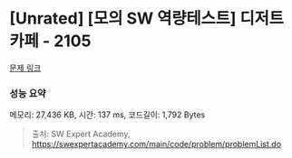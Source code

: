 # [Unrated] [모의 SW 역량테스트] 디저트 카페 - 2105 

[문제 링크](https://swexpertacademy.com/main/code/problem/problemDetail.do?contestProbId=AV5VwAr6APYDFAWu) 

### 성능 요약

메모리: 27,436 KB, 시간: 137 ms, 코드길이: 1,792 Bytes



> 출처: SW Expert Academy, https://swexpertacademy.com/main/code/problem/problemList.do
